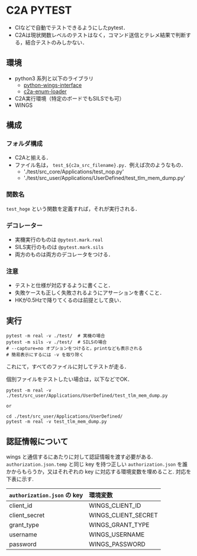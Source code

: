 # C2A PYTEST
- CIなどで自動でテストできるようにしたpytest．
- C2Aは現状関数レベルのテストはなく，コマンド送信とテレメ結果で判断する，結合テストのみしかない．

## 環境
- python3 系列と以下のライブラリ
  - [python-wings-interface](https://github.com/ut-issl/python-wings-interface)
  - [c2a-enum-loader](https://github.com/ut-issl/c2a-enum-loader)
- C2A実行環境（特定のボードでもSILSでも可）
- WINGS

## 構成
### フォルダ構成
- C2Aと揃える．
- ファイル名は， `test_${c2a_src_filename}.py`．例えば次のようなもの．
  - './test/src_core/Applications/test_nop.py'
  - './test/src_user/Applications/UserDefined/test_tlm_mem_dump.py'

### 関数名
`test_hoge` という関数を定義すれば，それが実行される．

### デコレーター
- 実機実行のものは `@pytest.mark.real`
- SILS実行のものは `@pytest.mark.sils`
- 両方のものは両方のデコレータをつける．

### 注意
- テストと仕様が対応するように書くこと．
- 失敗ケースも正しく失敗されるようにアサーションを書くこと．
- HKが0.5Hzで降りてくるのは前提として良い．

## 実行
```
pytest -m real -v ./test/  # 実機の場合
pytest -m sils -v ./test/  # SILSの場合
# --capture=no オプションをつけると，printなども表示される
# 簡易表示にするには -v を取り除く
```
これにて，すべてのファイルに対してテストが走る．

個別ファイルをテストしたい場合は，以下などでOK．
```
pytest -m real -v ./test/src_user/Applications/UserDefined/test_tlm_mem_dump.py

or 

cd ./test/src_user/Applications/UserDefined/
pytest -m real -v test_tlm_mem_dump.py
```

## 認証情報について
wings と通信するにあたりに対して認証情報を渡す必要がある. `authorization.json.temp` と同じ key を持つ正しい `authorization.json` を誰かからもらうか，又はそれぞれの key に対応する環境変数を埋めること. 対応を下表に示す.

| `authorization.json` の key | 環境変数             | 
| :-------------------------- | :------------------ | 
| client_id                   | WINGS_CLIENT_ID     | 
| client_secret               | WINGS_CLIENT_SECRET | 
| grant_type                  | WINGS_GRANT_TYPE    | 
| username                    | WINGS_USERNAME      | 
| password                    | WINGS_PASSWORD      | 
